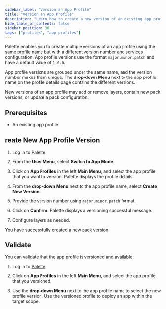 ```yaml
---
sidebar_label: "Version an App Profile"
title: "Version an App Profile"
description: "Learn how to create a new version of an existing app profile in Palette."
hide_table_of_contents: false
sidebar_position: 30
tags: ["profiles", "app profiles"]
---
```



Palette enables you to create multiple versions of an app profile using the same profile name but with a different version number and services configuration. App profile versions use the format `major.minor.patch` and have a default value of `1.0.0`.

App profile versions are grouped under the same name, and the version number makes them unique. The **drop-down Menu** next to the app profile name on the profile details page contains the different versions.

New versions of an app profile may add or remove layers, contain new pack versions, or update a pack configuration.
         

## Prerequisites 

- An existing app profile.

## reate New App Profile Version

1. Log in to [Palette](https://console.spectrocloud.com/).

2. From the **User Menu**, select **Switch to App Mode**.

3. Click on **App Profiles** in the left **Main Menu**, and select the app profile that you want to version. Palette displays the profile details.

4. From the **drop-down Menu** next to the app profile name, select **Create New Version**.

5. Provide the version number using `major.minor.patch` format.

6. Click on **Confirm**. Palette displays a versioning successful message.

7. Configure layers as needed.

You have successfully created a new pack version.



## Validate

You can validate that the app profile is versioned and available.

1. Log in to [Palette](https://console.spectrocloud.com/).

2. Click on **App Profiles** in the left **Main Menu**, and select the app profile that you versioned.

3. Use the **drop-down Menu** next to the app profile name to select the new profile version. Use the versioned profile to deploy an app within the target scope.
